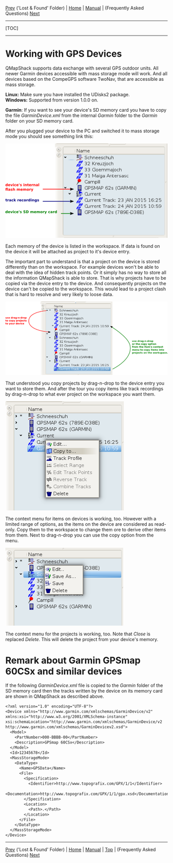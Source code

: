 [Prev](DocGisDatabaseLostFound) ('Lost & Found' Folder) | [Home](Home) | [Manual](DocMain) | (Frequently Asked Questions) [Next](DocFaq)
- - -
[TOC]
- - -

# Working with GPS Devices

QMapShack supports data exchange with several GPS outdoor units. All newer Garmin devices accessible with mass storage mode will work. And all devices based on the CompeGPS software TwoNav, that are accessible as mass storage.

**Linux:** Make sure you have installed the UDisks2 package.  
**Windows:** Supported from version 1.0.0 on.

**Garmin**: If you want to see your device's SD memory card you have to copy the file _GarminDevice.xml_ from the internal _Garmin_ folder to the _Garmin_ folder on your SD memory card.

After you plugged your device to the PC and switched it to mass storage mode you should see something link this:

![maproom2](images/DocGisDevices/qmapshack2.png)

Each memory of the device is listed  in the workspace. If data is found on the device it will be attached as project to it's device entry.

The important part to understand is that a project on the device is stored differently than on the workspace. For example devices won't be able to deal with the idea of hidden track points. Or it simply has no way to store all the information QMapShack is able to store. That is why projects have to be copied via the device entry to the device. And consequently projects on the device can't be copied to the workspace. This would lead to a project clash that is hard to resolve and very likely to loose data.

![maproom2](images/DocGisDevices/qmapshack4.png)

That understood you copy projects by drag-n-drop  to the device entry you want to store them. And after the tour you copy items like track recordings by drag-n-drop to what ever project on the workspace you want them. 

![maproom2](images/DocGisDevices/qmapshack5.png)

The context menu for items on devices is working, too. However with a limited range of options, as the items on the device are considered as read-only. Copy them to the workspace to change them ore to derive other items from them. Next to drag-n-drop you can use the copy option from the menu.

![maproom2](images/DocGisDevices/qmapshack6.png)

The context menu for the projects is working, too. Note that _Close_ is replaced _Delete_. This will delete the project from your device's memory.

# Remark about Garmin GPSmap 60CSx and similar devices

If the following _GarminDevice.xml_ file is copied to the _Garmin_ folder of the SD memory card
then the tracks written by the device on its memory card are shown in QMapShack as described above.

```
<?xml version="1.0" encoding="UTF-8"?>
<Device xmlns="http://www.garmin.com/xmlschemas/GarminDevice/v2" 
xmlns:xsi="http://www.w3.org/2001/XMLSchema-instance" 
xsi:schemaLocation="http://www.garmin.com/xmlschemas/GarminDevice/v2 http://www.garmin.com/xmlschemas/GarminDevicev2.xsd">
  <Model>
    <PartNumber>000-BBBB-00</PartNumber>
    <Description>GPSmap 60CSx</Description>
  </Model>
  <Id>12345678</Id>
  <MassStorageMode>
    <DataType>
      <Name>GPSData</Name>
      <File>
        <Specification>
          <Identifier>http://www.topografix.com/GPX/1/1</Identifier>
          <Documentation>http://www.topografix.com/GPX/1/1/gpx.xsd</Documentation>
        </Specification>
        <Location>
          <Path>.</Path>
        </Location>
      </File>
    </DataType>
  </MassStorageMode>
</Device>
```



- - -
[Prev](DocGisDatabaseLostFound) ('Lost & Found' Folder) | [Home](Home) | [Manual](DocMain) | [Top](#) | (Frequently Asked Questions) [Next](DocFaq)
